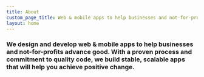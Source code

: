 ```yaml
---
title: About
custom_page_title: Web & mobile apps to help businesses and not-for-profits advance good | Sevenwire
layout: home
---
```


### We design and develop **web & mobile apps** to help **businesses and not-for-profits** **advance good**. With a proven process and commitment to **quality code**, we build **stable, scalable apps** that will help you **achieve positive change**.
